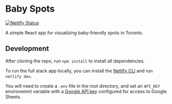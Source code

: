 # Baby Spots

[![Netlify Status](https://api.netlify.com/api/v1/badges/b938825c-9377-4853-93bc-6db7c14ee097/deploy-status)](https://app.netlify.com/sites/gracious-allen-c23bbe/deploys)

A simple React app for visualizing baby-friendly spots in Toronto.

## Development

After cloning the repo, run `npm install` to install all dependencies.

To run the full stack app locally, you can install the [Netlify CLI](https://www.netlify.com/products/dev/) and run `netlify dev`.

You will need to create a `.env` file in the root directory, and set an `API_KEY` environemnt variable with a [Google API key](https://developers.google.com/maps/documentation/javascript/get-api-key) configured for access to Google Sheets.
